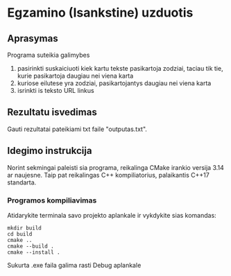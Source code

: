 # Egzamino (Isankstine) uzduotis

## Aprasymas

Programa suteikia galimybes
1. pasirinkti suskaiciuoti kiek kartu tekste pasikartoja zodziai, taciau tik tie, kurie pasikartoja daugiau nei viena karta
2. kuriose eilutese yra zodziai, pasikartojantys daugiau nei viena karta
3. isrinkti is teksto URL linkus

## Rezultatu isvedimas

Gauti rezultatai pateikiami txt faile "outputas.txt".

## Idegimo instrukcija

Norint sekmingai paleisti sia programa, reikalinga CMake irankio versija 3.14 ar naujesne. Taip pat reikalingas C++ kompiliatorius, palaikantis C++17 standarta.

### Programos kompiliavimas

Atidarykite terminala savo projekto aplankale ir vykdykite sias komandas:

```
mkdir build  
cd build  
cmake ..  
cmake --build .  
cmake --install .  
```
Sukurta .exe faila galima rasti Debug aplankale
